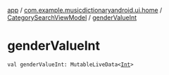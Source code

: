 [app](../../index.md) / [com.example.musicdictionaryandroid.ui.home](../index.md) / [CategorySearchViewModel](index.md) / [genderValueInt](./gender-value-int.md)

# genderValueInt

`val genderValueInt: MutableLiveData<`[`Int`](https://kotlinlang.org/api/latest/jvm/stdlib/kotlin/-int/index.html)`>`